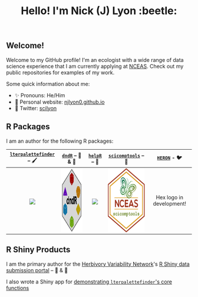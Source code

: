 <h1 align="center"> Hello! I'm Nick (J) Lyon :beetle: </h1> </br>
 
## Welcome!
  
Welcome to my GitHub profile! I'm an ecologist with a wide range of data science experience that I am currently applying at [NCEAS](https://www.nceas.ucsb.edu/). Check out my public repositories for examples of my work.

Some quick information about me:
 - ✨ Pronouns: He/Him
 - 🌲 Personal website: [njlyon0.github.io](https://njlyon0.github.io/)
 - 🐧 Twitter: [scilyon](https://twitter.com/scilyon)

## R Packages

I am an author for the following R packages: 

[`lterpalettefinder`](https://github.com/lter/lterpalettefinder#readme) – 🖌️ |  [`dndR`](https://github.com/njlyon0/dndR#readme) – 🏰 & 🐉 | [`helpR`](https://github.com/njlyon0/helpR#readme) – :wrench: | [`scicomptools`](https://github.com/NCEAS/scicomptools#readme) – 🧰 | [`HERON`](https://github.com/lter/HERON#readme) - :bird:
:-------------------------:|:-------------------------:|:-------------------------:|:-------------------------:|:-------------------------:
<img src="https://github.com/lter/lterpalettefinder/blob/main/inst/images/lterpalettefinder_hex.png" height = "175" align = "middle" />  | <img src="https://github.com/njlyon0/dndR/blob/main/inst/images/dndR_hex.png" height = "175" align = "middle" /> | <img src="https://github.com/njlyon0/helpR/blob/main/inst/images/helpR_hex.png" height = "175" align = "middle" /> | <img src="https://github.com/NCEAS/scicomptools/blob/main/inst/images/scicomptools_hex.png" height = "175" align = "middle" /> | Hex logo in development!

## R Shiny Products

I am the primary author for the [Herbivory Variability Network](https://herbvar.org/)'s [R Shiny data submission portal](https://github.com/HerbVar-Network/Data-Portal) – 🍃 & 🐛

I also wrote a Shiny app for [demonstrating `lterpalettefinder`'s core functions](https://cosima.nceas.ucsb.edu/lterpalettefinder-shiny/)

<!--
**njlyon0/njlyon0** is a ✨ _special_ ✨ repository because its `README.md` (this file) appears on your GitHub profile.

- Emoji dictionary: https://gist.github.com/rxaviers/7360908

Here are some ideas to get you started:

- 🔭 I’m currently working on ...
- 🌱 I’m currently learning ...
- 👯 I’m looking to collaborate on ...
- 📫 How to reach me: ...
- ⚡ Fun fact: ...
-->
